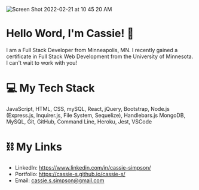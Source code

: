 ![Screen Shot 2022-02-21 at 10 45 20 AM](https://user-images.githubusercontent.com/56046933/155012159-a395028e-481a-4b79-8b0b-296dde451223.png)

# Hello Word, I'm Cassie! :wave:

I am a Full Stack Developer from Minneapolis, MN. I recently gained a certificate in Full Stack Web Development from the University of Minnesota. I can't wait to work with you!

# 💻 My Tech Stack

JavaScript, HTML, CSS, mySQL, React, jQuery, Bootstrap, Node.js (Express.js, Inquirer.js, File System, Sequelize), Handlebars.js
MongoDB, MySQL, Git, GitHub, Command Line, Heroku, Jest, VSCode

# ⛓ My Links

* LinkedIn: https://www.linkedin.com/in/cassie-simpson/
* Portfolio: https://cassie-s.github.io/cassie-s/
* Email: cassie.s.simpson@gmail.com
